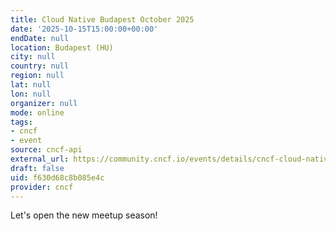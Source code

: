 ```yaml
---
title: Cloud Native Budapest October 2025
date: '2025-10-15T15:00:00+00:00'
endDate: null
location: Budapest (HU)
city: null
country: null
region: null
lat: null
lon: null
organizer: null
mode: online
tags:
- cncf
- event
source: cncf-api
external_url: https://community.cncf.io/events/details/cncf-cloud-native-budapest-presents-cloud-native-budapest-october-2025/
draft: false
uid: f630d68c8b085e4c
provider: cncf
---
```

Let's open the new meetup season!
